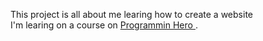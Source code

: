 This project is all about me learing how to create a website <br>
I'm learing on a course on <a href="web.programming-hero.com"> Programmin Hero </a>.
